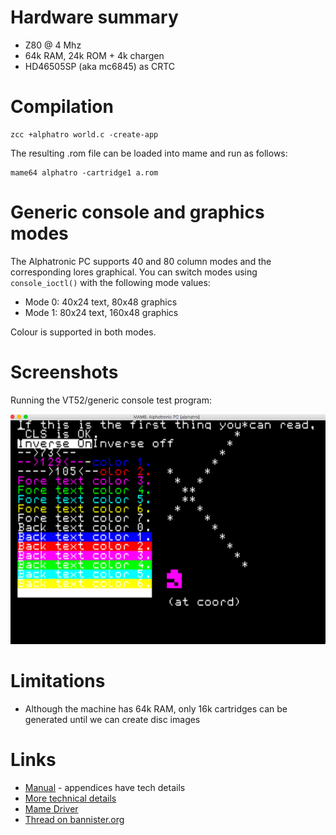 # Hardware summary

* Z80 @ 4 Mhz
* 64k RAM, 24k ROM + 4k chargen
* HD46505SP (aka mc6845) as CRTC

# Compilation

    zcc +alphatro world.c -create-app

The resulting .rom file can be loaded into mame and run as follows:

    mame64 alphatro -cartridge1 a.rom

# Generic console and graphics modes

The Alphatronic PC supports 40 and 80 column modes and the corresponding lores graphical. You can switch modes using `console_ioctl()` with the following mode values:

* Mode 0: 40x24 text, 80x48 graphics
* Mode 1: 80x24 text, 160x48 graphics

Colour is supported in both modes.

# Screenshots

Running the VT52/generic console test program:

![](images/platform/alphatro_ansivt.png)


# Limitations

* Although the machine has 64k RAM, only 16k cartridges can be generated until we can create disc images

# Links

* [Manual](http://www.retroarchive.org/hardware/Royal/royal_alphatronic_manual.pdf) - appendices have tech details
* [More technical details](http://81.105.120.101/alphatronic/)
* [Mame Driver](https://github.com/mamedev/mame/blob/master/src/mame/drivers/alphatro.cpp)
* [Thread on bannister.org](https://forums.bannister.org/ubbthreads.php?ubb=showflat&Number=75540&page=1)